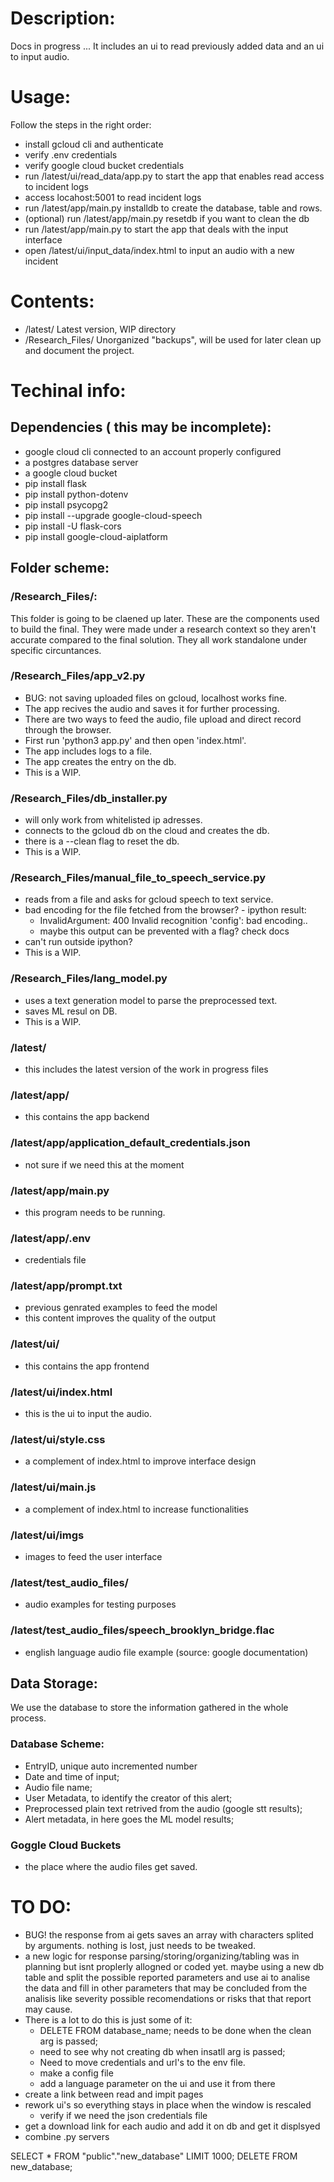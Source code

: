 # Description:
Docs in progress ...
It includes an ui to read previously added data and an ui to input audio.

# Usage:
Follow the steps in the right order:
- install gcloud cli and authenticate
- verify .env credentials
- verify google cloud bucket credentials
- run /latest/ui/read_data/app.py to start the app that enables read access to incident logs
- access locahost:5001 to read incident logs
- run /latest/app/main.py installdb to create the database, table and rows.
- (optional) run /latest/app/main.py resetdb if you want to clean the db
- run /latest/app/main.py to start the app
that deals with the input interface
- open /latest/ui/input_data/index.html to input an audio with a new incident

# Contents:
- /latest/ Latest version, WIP directory
- /Research_Files/ Unorganized "backups", will be used for later clean up and document the project.

# Techinal info:
## Dependencies ( this may be incomplete):
- google cloud cli connected to an account properly configured
- a postgres database server
- a google cloud bucket
- pip install flask
- pip install python-dotenv
- pip install psycopg2
- pip install --upgrade google-cloud-speech
- pip install -U flask-cors
- pip install google-cloud-aiplatform

## Folder scheme:
### /Research_Files/:
This folder is going to be claened up later.
These are the components used to build the final.
They were made under a research context so they aren't accurate compared to the final solution.
They all work standalone under specific circuntances.

### /Research_Files/app_v2.py
- BUG: not saving uploaded files on gcloud, localhost works fine.
- The app recives the audio and saves it for further processing.
- There are two ways to feed the audio, file upload and direct record through the browser.
- First run 'python3 app.py' and then open 'index.html'.
- The app includes logs to a file.
- The app creates the entry on the db.
- This is a WIP.

### /Research_Files/db_installer.py
- will only work from whitelisted ip adresses.
- connects to the gcloud db on the cloud and creates the db.
- there is a --clean flag to reset the db.
- This is a WIP.

### /Research_Files/manual_file_to_speech_service.py
- reads from a file and asks for gcloud speech to text service.
- bad encoding for the file fetched from the browser? - ipython result:
	- InvalidArgument: 400 Invalid recognition 'config': bad encoding..
	- maybe this output can be prevented with a flag? check docs
- can't run outside ipython? 
- This is a WIP.

### /Research_Files/lang_model.py
- uses a text generation model to parse the preprocessed text.
- saves ML resul on DB.
- This is a WIP.

### /latest/
- this includes the latest version of the work in progress files

### /latest/app/
- this contains the app backend
### /latest/app/application_default_credentials.json
- not sure if we need this at the moment
### /latest/app/main.py
- this program needs to be running.
### /latest/app/.env
- credentials file
### /latest/app/prompt.txt
- previous genrated examples to feed the model
- this content improves the quality of the output

### /latest/ui/
- this contains the app frontend
### /latest/ui/index.html
- this is the ui to input the audio.
### /latest/ui/style.css
- a complement of index.html to improve interface design
### /latest/ui/main.js
- a complement of index.html to increase functionalities
### /latest/ui/imgs
- images to feed the user interface

### /latest/test_audio_files/
- audio examples for testing purposes
### /latest/test_audio_files/speech_brooklyn_bridge.flac
- english language audio file example (source: google documentation)

## Data Storage:
We use the database to store the information gathered in the whole process.

### Database Scheme:
- EntryID, unique auto incremented number
- Date and time of input;
- Audio file name;
- User Metadata, to identify the creator of this alert;
- Preprocessed plain text retrived from the audio (google stt results);
- Alert metadata, in here goes the ML model results;

### Goggle Cloud Buckets
- the place where the audio files get saved.

# TO DO:
- BUG! the response from ai gets saves an array with characters splited by arguments. nothing is lost, just needs to be tweaked. 
- a new logic for response parsing/storing/organizing/tabling was in planning but isnt proplerly allogned or coded yet. maybe using a new db table and split the possible reported parameters and use ai to analise the data and fill in other parameters that may be concluded from the analisis like severity possible recomendations or risks that that report may cause.
- There is a lot to do this is just some of it:
	- DELETE FROM database_name; needs to be done when the clean arg is passed;
	- need to see why not creating db when insatll arg is passed;
	- Need to move credentials and url's to the env file.
	- make a config file
	- add a language parameter on the ui and use it from there
 - create a link between read and impit pages
 - rework ui's so everything stays in place when the window is rescaled
	- verify if we need the json credentials file
- get a download link for each audio and add it on db and get it displsyed
- combine .py servers


SELECT * FROM "public"."new_database" LIMIT 1000;
DELETE FROM new_database;